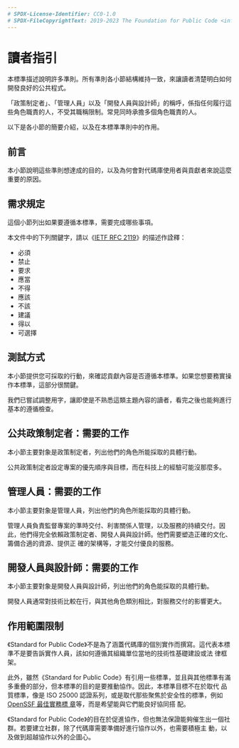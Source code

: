 ```yaml
---
# SPDX-License-Identifier: CC0-1.0
# SPDX-FileCopyrightText: 2019-2023 The Foundation for Public Code <info@publiccode.net>, https://standard.publiccode.net/AUTHORS
---
```


# 讀者指引

本標準描述說明許多準則。所有準則各小節結構維持一致，來讓讀者清楚明白如何開發良好的公共程式。

「政策制定者」、「管理人員」以及「開發人員與設計師」的稱呼，係指任何履行這些角色職責的人，不受其職稱限制。常見同時承擔多個角色職責的人。

以下是各小節的簡要介紹，以及在本標準準則中的作用。

## 前言

本小節說明這些準則想達成的目的，以及為何會對代碼庫使用者與貢獻者來說這麼重要的原因。

## 需求規定

這個小節列出如果要遵循本標準，需要完成哪些事項。

本文件中的下列關鍵字，請以《[IETF RFC 2119](https://tools.ietf.org/html/rfc2119)》的描述作詮釋：

* 必須
* 禁止
* 要求
* 應當
* 不得
* 應該
* 不該
* 建議
* 得以
* 可選擇

## 測試方式

本小節提供您可採取的行動，來確認貢獻內容是否遵循本標準。如果您想要務實操作本標準，這部分很關鍵。

我們已嘗試調整用字，讓即使是不熟悉這類主題內容的讀者，看完之後也能夠進行基本的遵循檢查。

## 公共政策制定者：需要的工作

本小節主要對象是政策制定者，列出他們的角色所能採取的具體行動。

公共政策制定者設定專案的優先順序與目標，而在科技上的經驗可能沒那麼多。

## 管理人員：需要的工作

本小節主要對象是管理人員，列出他們的角色所能採取的具體行動。

管理人員負責監督專案的準時交付、利害關係人管理，以及服務的持續交付。因此，他們得完全依賴政策制定者、開發人員與設計師。他們需要塑造正確的文化、籌備合適的資源、提供正
確的架構等，才能交付優良的服務。

## 開發人員與設計師：需要的工作

本小節主要對象是開發人員與設計師，列出他們的角色能採取的具體行動。

開發人員通常對技術比較在行，與其他角色類別相比，對服務交付的影響更大。

## 作用範圍限制

《Standard for Public Code》不是為了涵蓋代碼庫的個別實作而撰寫。這代表本標準不是要告訴實作人員，該如何遵循其組織單位當地的技術性基礎建設或法
律框架。

此外，雖然《Standard for Public Code》有引用一些標準，並且與其他標準有滿多重疊的部分，但本標準的目的是要推動協作。因此，本標準目標不在於取代
品質標準，像是 ISO 25000 認證系列，或是取代那些聚焦於安全性的標準，例如 [OpenSSF 最佳實務標
章](https://github.com/coreinfrastructure/best-practices-badge)等，而是希望能與它們能良好協同搭
配。

《Standard for Public Code》的目在於促進協作，但也無法保證能夠催生出一個社群。若要建立社群，除了代碼庫需要準備好進行協作以外，也需要積極主
動，以及做到超越協作以外的企圖心。

